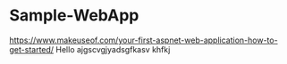 # Sample-WebApp
https://www.makeuseof.com/your-first-aspnet-web-application-how-to-get-started/
Hello
ajgscvgjyadsgfkasv
khfkj
